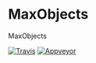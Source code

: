 # MaxObjects
MaxObjects

[![Travis](https://img.shields.io/travis/eliottparis/MaxObjects.svg?label=travis)](https://travis-ci.org/eliottparis/MaxObjects) [![Appveyor](https://img.shields.io/appveyor/ci/eliottparis/MaxObjects.svg?label=appveyor)](https://ci.appveyor.com/project/eliottparis/MaxObjects/history)
